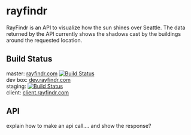 # rayfindr
RayFindr is an API to visualize how the sun shines over Seattle. The data returned by the API currently shows the shadows cast by the buildings around the requested location.

## Build Status
master: [rayfindr.com](http://rayfindr.com) [![Build Status](https://travis-ci.org/wilson0xb4/rayfindr.svg?branch=master)](https://travis-ci.org/wilson0xb4/rayfindr)  
dev box: [dev.rayfindr.com](http://dev.rayfindr.com)  
staging: [![Build Status](https://travis-ci.org/wilson0xb4/rayfindr.svg?branch=staging)](https://travis-ci.org/wilson0xb4/rayfindr)  
client: [client.rayfindr.com](http://client.rayfindr.com)

## API
explain how to make an api call....
and show the response?
